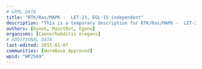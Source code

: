 ```yaml
---
# GPML DATA
title: "RTK/Ras/MAPK -  LET-23, EGL-15 independent"
description: "This is a temporary description for RTK/Ras/MAPK -  LET-23, EGL-15 independent"
authors: [Kyook, MaintBot, Egonw]
organisms: [Caenorhabditis elegans]
# ADDITIONAL DATA
last-edited: 2015-01-07
communities: [WormBase_Approved]
wpid: "WP2569"
---
```

